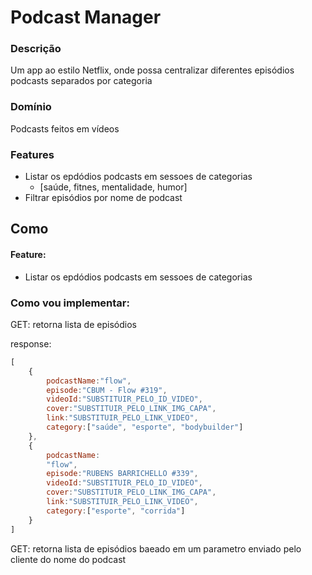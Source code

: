 # Podcast Manager

### Descrição
Um app ao estilo Netflix, onde possa centralizar diferentes episódios podcasts separados por categoria

### Domínio
Podcasts feitos em vídeos

### Features
- Listar os epdódios podcasts em sessoes de categorias
    - [saúde, fitnes, mentalidade, humor]
- Filtrar episódios por nome de podcast

## Como

#### Feature:
- Listar os epdódios podcasts em sessoes de categorias

### Como vou implementar:
GET: retorna lista de episódios

response:

```js
[
    {
        podcastName:"flow",
        episode:"CBUM - Flow #319",
        videoId:"SUBSTITUIR_PELO_ID_VIDEO",
        cover:"SUBSTITUIR_PELO_LINK_IMG_CAPA",
        link:"SUBSTITUIR_PELO_LINK_VIDEO",
        category:["saúde", "esporte", "bodybuilder"]
    },
    {
        podcastName:
        "flow",
        episode:"RUBENS BARRICHELLO #339",
        videoId:"SUBSTITUIR_PELO_ID_VIDEO",
        cover:"SUBSTITUIR_PELO_LINK_IMG_CAPA",
        link:"SUBSTITUIR_PELO_LINK_VIDEO",
        category:["esporte", "corrida"]
    }
]
```

GET: retorna lista de episódios baeado em um parametro enviado pelo cliente do nome do podcast
